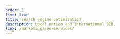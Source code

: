 ```yaml
---
order: 1
live: true
title: search engine optimization
description: Local nation and international SEO.
link: /marketing/seo-services/
--- 
```

